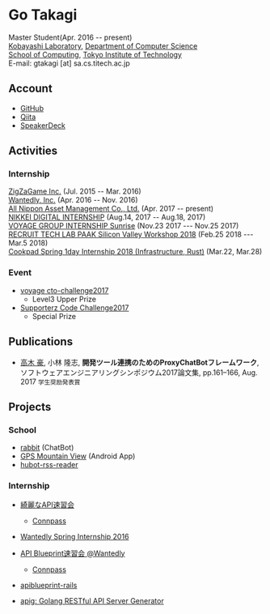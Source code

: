 # Go Takagi

Master Student(Apr. 2016 -- present)<br>
[Kobayashi Laboratory](http://www.sa.cs.titech.ac.jp/), [Department of Computer Science](http://educ.titech.ac.jp/cs/eng/)<br>
[School of Computing](http://www.titech.ac.jp/english/about/organization/schools/organization04.html), [Tokyo Institute of Technology](http://www.titech.ac.jp/english/index.html)<br>
E-mail: gtakagi [at] sa.cs.titech.ac.jp

## Account

- [GitHub](https://github.com/shimastripe)
- [Qiita](http://qiita.com/shimastripe)
- [SpeakerDeck](https://speakerdeck.com/shimastripe)

## Activities
### Internship

[ZigZaGame Inc.](http://zigzagame.com/) (Jul. 2015 -- Mar. 2016)<br>
[Wantedly, Inc.](https://www.wantedly.com/) (Apr. 2016 -- Nov. 2016)<br>
[All Nippon Asset Management Co., Ltd.](https://www.anam.co.jp/) (Apr. 2017 -- present)<br>
[NIKKEI DIGITAL INTERNSHIP](https://hack.nikkei.com/internJobs/2018_summer/) (Aug.14, 2017 -- Aug.18, 2017)<br>
[VOYAGE GROUP INTERNSHIP Sunrise](https://voyagegroup.com/internship/sunrise/) (Nov.23 2017 --- Nov.25 2017)<br>
[RECRUIT TECH LAB PAAK Silicon Valley Workshop 2018](http://techlabpaak.com/siliconvalleyworkshop2018) (Feb.25 2018 --- Mar.5 2018)<br>
[Cookpad Spring 1day Internship 2018 (Infrastructure, Rust)](https://internship.cookpad.com/2018/spring/) (Mar.22, Mar.28)

### Event
- [voyage cto-challenge2017](https://supporterz.jp/lp/cto-challenge2017/)
	- Level3 Upper Prize
- [Supporterz Code Challenge2017](https://supporterz.jp/spevents/detail/spz_code_challenge_2017)
	- Special Prize

## Publications
- <u>高木 豪</u>, 小林 隆志, **開発ツール連携のためのProxyChatBotフレームワーク**, ソフトウェアエンジニアリングシンポジウム2017論文集, pp.161–166, Aug. 2017 `学生奨励発表賞`

## Projects

### School

- [rabbit](https://github.com/shimastripe/rabbit) (ChatBot)
- [GPS Mountain View](https://github.com/shimastripe/GPSMountainView) (Android App)
- [hubot-rss-reader](https://github.com/shimastripe/hubot-rss-reader)

### Internship

- [綺麗なAPI速習会](http://qiita.com/shimastripe/items/e9b0e1f8f8d77b89373f)

	- [Connpass](https://wantedly.connpass.com/event/36894/)

- [Wantedly Spring Internship 2016](http://engineer.wantedly.com/2016/03/11/spring-internship-2016.html)

- [API Blueprint速習会 @Wantedly](https://speakerdeck.com/shimastripe/api-blueprintsu-xi-hui-at-wantedly)

	- [Connpass](https://wantedly.connpass.com/event/31645/)

- [apiblueprint-rails](https://github.com/wantedly/apiblueprint-rails)

- [apig: Golang RESTful API Server Generator](https://github.com/wantedly/apig)
